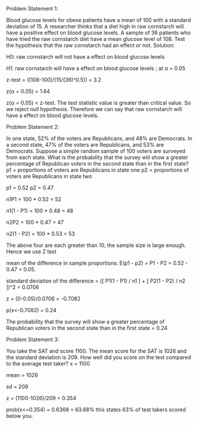 
Problem Statement 1:
    
    
Blood glucose levels for obese patients have a mean of 100 with a standard deviation of 15. A researcher thinks that a diet high in raw cornstarch will have a positive effect on
blood glucose levels. A sample of 36 patients who have tried the raw cornstarch diet
have a mean glucose level of 108. Test the hypothesis that the raw cornstarch had an
effect or not.
Solution:

H0:  raw cornstarch will not have a effect on blood glucose levels
    
H1: raw cornstarch will have a effect on blood glucose levels ; at α = 0.05
    
    
    
z-test = ((108-100)/(15/(36)^0.5)) = 3.2


z(α = 0.05) = 1.64


z(α = 0.05) < z-test. The test statistic value is greater than critical value. So we reject null hypothesis. Therefore we can say that raw cornstarch will have a effect on blood glucose levels.


Problem Statement 2:
    
    
    
In one state, 52% of the voters are Republicans, and 48% are Democrats. In a second
state, 47% of the voters are Republicans, and 53% are Democrats. Suppose a simple
random sample of 100 voters are surveyed from each state.
What is the probability that the survey will show a greater percentage of Republican
voters in the second state than in the first state?
p1 = proportions of voters are Republicans in state one
p2 = proportions of voters are Republicans in state two


p1 = 0.52
p2 = 0.47


n1P1 = 100 * 0.52 = 52

n1(1 - P1) = 100 * 0.48 = 48

n2P2 = 100 * 0.47 = 47

n2(1 - P2) = 100 * 0.53 = 53


The above four are each greater than 10, the sample size is large enough. Hence we use Z test

mean of the difference in sample proportions: E(p1 - p2) = P1 - P2 = 0.52 - 0.47 = 0.05.

standard deviation of the difference = ([ P1(1 - P1) / n1 ] + [ P2(1 - P2) / n2 ])^2 = 0.0706

z = (0-0.05)/0.0706 = -0.7082

p(x<-0.7082) = 0.24


The probability that the survey will show a greater percentage of Republican voters in the second state than in the first state = 0.24

Problem Statement 3:
    
You take the SAT and score 1100. The mean score for the SAT is 1026 and the standard
deviation is 209. How well did you score on the test compared to the average test taker?
x = 1100

mean = 1026

sd = 209

z = (1100-1026)/209 = 0.354 


prob(x<=0.354) = 0.6368 = 63.68% this states 63% of test takers scored below you.






```python

```
